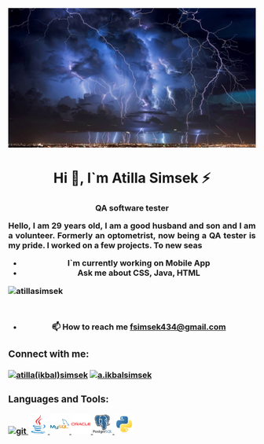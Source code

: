 <img src="https://github.com/Atillasimsek/Atillasimsek/blob/main/ligtning.jpg?raw=true">

<h1 align="center">Hi 👋,  I`m Atilla Simsek ⚡</h1>

<h3 align="center">QA software tester<h/3>
  
<p align="justify">Hello, I am 29 years old, I am a good husband and son and I am a volunteer. Formerly an optometrist, now being a QA tester is my pride. I worked on a few projects.
  To new seas

<ul>
  <li>I`m currently working on <b>Mobile App</b></li>
  <li>Ask me about CSS, Java, HTML</li>
  </ul>

<p align="left"> <img src="https://komarev.com/ghpvc/?username=atillasimsek&label=Profile%20views&color=0e75b6&style=flat" alt="atillasimsek" /> </p>

<p align="left"> <a href="https://twitter.com/" target="blank"><img src="https://img.shields.io/twitter/follow/?logo=twitter&style=for-the-badge" alt="" /></a> </p>

- 📫 How to reach me **fsimsek434@gmail.com**

<h3 align="left">Connect with me:</h3>
<p align="left">
<a href="https://linkedin.com/in/atilla(ikbal)simsek" target="blank"><img align="center" src="https://raw.githubusercontent.com/rahuldkjain/github-profile-readme-generator/master/src/images/icons/Social/linked-in-alt.svg" alt="atilla(ikbal)simsek" height="30" width="40" /></a>
<a href="https://fb.com/a.ikbalsimsek" target="blank"><img align="center" src="https://raw.githubusercontent.com/rahuldkjain/github-profile-readme-generator/master/src/images/icons/Social/facebook.svg" alt="a.ikbalsimsek" height="30" width="40" /></a>
</p>

<h3 align="left">Languages and Tools:</h3>
<p align="left"> <a href="https://git-scm.com/" target="_blank" rel="noreferrer"> <img src="https://www.vectorlogo.zone/logos/git-scm/git-scm-icon.svg" alt="git" width="40" height="40"/> </a> <a href="https://www.java.com" target="_blank" rel="noreferrer"> <img src="https://raw.githubusercontent.com/devicons/devicon/master/icons/java/java-original.svg" alt="java" width="40" height="40"/> </a> <a href="https://www.mysql.com/" target="_blank" rel="noreferrer"> <img src="https://raw.githubusercontent.com/devicons/devicon/master/icons/mysql/mysql-original-wordmark.svg" alt="mysql" width="40" height="40"/> </a> <a href="https://www.oracle.com/" target="_blank" rel="noreferrer"> <img src="https://raw.githubusercontent.com/devicons/devicon/master/icons/oracle/oracle-original.svg" alt="oracle" width="40" height="40"/> </a> <a href="https://www.postgresql.org" target="_blank" rel="noreferrer"> <img src="https://raw.githubusercontent.com/devicons/devicon/master/icons/postgresql/postgresql-original-wordmark.svg" alt="postgresql" width="40" height="40"/> </a> <a href="https://www.python.org" target="_blank" rel="noreferrer"> <img src="https://raw.githubusercontent.com/devicons/devicon/master/icons/python/python-original.svg" alt="python" width="40" height="40"/> </a> </p>
